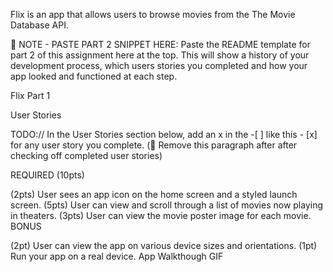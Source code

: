 
Flix is an app that allows users to browse movies from the The Movie Database API.

📝 NOTE - PASTE PART 2 SNIPPET HERE: Paste the README template for part 2 of this assignment here at the top. This will show a history of your development process, which users stories you completed and how your app looked and functioned at each step.

Flix Part 1

User Stories

TODO:// In the User Stories section below, add an x in the -[ ] like this - [x] for any user story you complete. (🚫 Remove this paragraph after after checking off completed user stories)

REQUIRED (10pts)

 (2pts) User sees an app icon on the home screen and a styled launch screen.
 (5pts) User can view and scroll through a list of movies now playing in theaters.
 (3pts) User can view the movie poster image for each movie.
BONUS

 (2pt) User can view the app on various device sizes and orientations.
 (1pt) Run your app on a real device.
App Walkthough GIF

